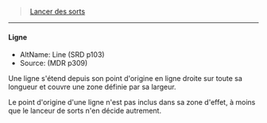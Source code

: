 ﻿---
!GenericItem
Id: spellcasting_hd.md#ligne
ParentLink: spellcasting_hd.md#lancer-des-sorts
Name: Ligne
ParentName: Lancer des sorts
NameLevel: 4
AltName: Line (SRD p103)
Source: (MDR p309)
Attributes:
  Name: Ligne
  Markdown: >+
    #### <!--Name-->Ligne<!--/Name-->


    - AltName: <!--AltName-->Line (SRD p103)<!--/AltName-->

    - Source: <!--Source-->(MDR p309)<!--/Source-->


    Une ligne s'étend depuis son point d'origine en ligne droite sur toute sa longueur et couvre une zone définie par sa largeur.


    Le point d'origine d'une ligne n'est pas inclus dans sa zone d'effet, à moins que le lanceur de sorts n'en décide autrement.

  AltName: Line (SRD p103)
  Source: (MDR p309)
AttributesDictionary: >+
  Name: Ligne

  Markdown: >+

    #### <!--Name-->Ligne<!--/Name-->





    - AltName: <!--AltName-->Line (SRD p103)<!--/AltName-->



    - Source: <!--Source-->(MDR p309)<!--/Source-->





    Une ligne s'étend depuis son point d'origine en ligne droite sur toute sa longueur et couvre une zone définie par sa largeur.





    Le point d'origine d'une ligne n'est pas inclus dans sa zone d'effet, à moins que le lanceur de sorts n'en décide autrement.



  AltName: Line (SRD p103)

  Source: (MDR p309)

---
> [Lancer des sorts](hd_spellcasting.md)

---

#### Ligne

- AltName: Line (SRD p103)
- Source: (MDR p309)

Une ligne s'étend depuis son point d'origine en ligne droite sur toute sa longueur et couvre une zone définie par sa largeur.

Le point d'origine d'une ligne n'est pas inclus dans sa zone d'effet, à moins que le lanceur de sorts n'en décide autrement.

